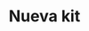 ---
title: Nueva kit
date: 
draft: false

# descripcion
description : Aros pasantes trepadores. Precio por par. Se ajusta detrás del lóbulo sin tuerquita. En plata 925.

materials: 

color: 

dimensions: Largo total 2.5cm

code: 01-05-0883

type: "Aros"

categories: []

price: $2.440,00

price_eftvo: $2.075,00

# Images
# first image will be shown in the product page
images:
  # - image: "images/path_to_image"
  # La ubicacion de las imagenes es imagenes/Aros/Aros.Trepadores/01-05-0883-nueva-kit
  - image: "./images/aros/trepadores/01-05-0883-nueva-kit_a.jpg"
  - image: "./images/aros/trepadores/01-05-0883-nueva-kit_b.jpg"
---
